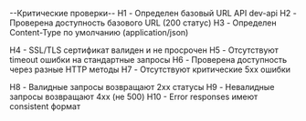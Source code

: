 --Критические проверки--
H1 - Определен базовый URL API dev-api
H2 - Проверена доступность базового URL (200 статус)
H3 - Определен Content-Type по умолчанию (application/json)

H4 - SSL/TLS сертификат валиден и не просрочен
H5 - Отсутствуют timeout ошибки на стандартные запросы
H6 - Проверена доступность через разные HTTP методы
H7 - Отсутствуют критические 5xx ошибки

H8 - Валидные запросы возвращают 2xx статусы
H9 - Невалидные запросы возвращают 4xx (не 500)
H10 - Error responses имеют consistent формат

